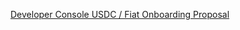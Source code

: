 [Developer Console USDC / Fiat Onboarding Proposal](https://github.com/Cerebellum-Network/cluster-apps/blob/dev/apps/developer-console/developer_console_topup.md)
